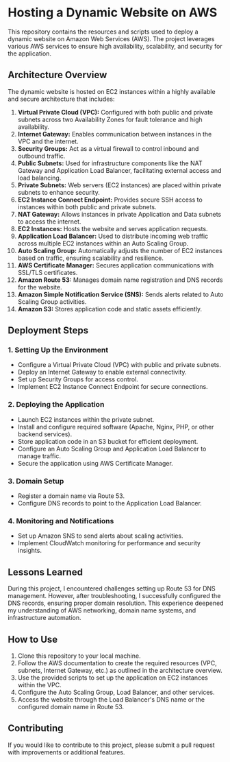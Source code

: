 # Hosting a Dynamic Website on AWS

This repository contains the resources and scripts used to deploy a dynamic website on Amazon Web Services (AWS). The project leverages various AWS services to ensure high availability, scalability, and security for the application.

## Architecture Overview

The dynamic website is hosted on EC2 instances within a highly available and secure architecture that includes:

1. **Virtual Private Cloud (VPC):** Configured with both public and private subnets across two Availability Zones for fault tolerance and high availability.
2. **Internet Gateway:** Enables communication between instances in the VPC and the internet.
3. **Security Groups:** Act as a virtual firewall to control inbound and outbound traffic.
4. **Public Subnets:** Used for infrastructure components like the NAT Gateway and Application Load Balancer, facilitating external access and load balancing.
5. **Private Subnets:** Web servers (EC2 instances) are placed within private subnets to enhance security.
6. **EC2 Instance Connect Endpoint:** Provides secure SSH access to instances within both public and private subnets.
7. **NAT Gateway:** Allows instances in private Application and Data subnets to access the internet.
8. **EC2 Instances:** Hosts the website and serves application requests.
9. **Application Load Balancer:** Used to distribute incoming web traffic across multiple EC2 instances within an Auto Scaling Group.
10. **Auto Scaling Group:** Automatically adjusts the number of EC2 instances based on traffic, ensuring scalability and resilience.
11. **AWS Certificate Manager:** Secures application communications with SSL/TLS certificates.
12. **Amazon Route 53:** Manages domain name registration and DNS records for the website.
13. **Amazon Simple Notification Service (SNS):** Sends alerts related to Auto Scaling Group activities.
14. **Amazon S3:** Stores application code and static assets efficiently.

## Deployment Steps

### 1. Setting Up the Environment
- Configure a Virtual Private Cloud (VPC) with public and private subnets.
- Deploy an Internet Gateway to enable external connectivity.
- Set up Security Groups for access control.
- Implement EC2 Instance Connect Endpoint for secure connections.

### 2. Deploying the Application
- Launch EC2 instances within the private subnet.
- Install and configure required software (Apache, Nginx, PHP, or other backend services).
- Store application code in an S3 bucket for efficient deployment.
- Configure an Auto Scaling Group and Application Load Balancer to manage traffic.
- Secure the application using AWS Certificate Manager.

### 3. Domain Setup
- Register a domain name via Route 53.
- Configure DNS records to point to the Application Load Balancer.

### 4. Monitoring and Notifications
- Set up Amazon SNS to send alerts about scaling activities.
- Implement CloudWatch monitoring for performance and security insights.

## Lessons Learned

During this project, I encountered challenges setting up Route 53 for DNS management. However, after troubleshooting, I successfully configured the DNS records, ensuring proper domain resolution. This experience deepened my understanding of AWS networking, domain name systems, and infrastructure automation.

## How to Use

1. Clone this repository to your local machine.
2. Follow the AWS documentation to create the required resources (VPC, subnets, Internet Gateway, etc.) as outlined in the architecture overview.
3. Use the provided scripts to set up the application on EC2 instances within the VPC.
4. Configure the Auto Scaling Group, Load Balancer, and other services.
5. Access the website through the Load Balancer's DNS name or the configured domain name in Route 53.

## Contributing

If you would like to contribute to this project, please submit a pull request with improvements or additional features.

